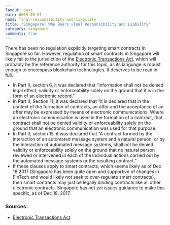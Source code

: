 ```yaml
---
layout: post
date: 0009-05-01
name: final-responsibility-and-liability
title: "Singapore: Who Bears Final Responsibility and Liability"
category: singapore
comments: true
---
```


There has been no regulation explicitly targeting smart contracts in Singapore so far. However, regulation of smart contracts in Singapore will likely fall to the jurisdiction of the [Electronic Transactions Act](https://sso.agc.gov.sg/Act/ETA2010#P1I-), which will probably be the reference authority for this topic, as its language is robust enough to encompass blockchain technologies. It deserves to be read in full.
   * In Part II, section 6, it was declared that “information shall not be denied legal effect, validity or enforceability solely on the ground that it is in the form of an electronic record.” 
   * In Part II, Section 11, it was declared that “it is declared that in the context of the formation of contracts, an offer and the acceptance of an offer may be expressed by means of electronic communications. Where an electronic communication is used in the formation of a contract, that contract shall not be denied validity or enforceability solely on the ground that an electronic communication was used for that purpose. 
   * In Part II, section 15, it was declared that “A contract formed by the interaction of an automated message system and a natural person, or by the interaction of automated message systems, shall not be denied validity or enforceability solely on the ground that no natural person reviewed or intervened in each of the individual actions carried out by the automated message systems or the resulting contract.” 
   * If these clauses apply to smart contracts, which seems likely as of Dec 18 2017 (Singapore has been quite open and supportive of changes in FinTech and would likely not seek to over-regulate smart contracts), then smart contracts may just be legally binding contracts like all other electronic contracts. Singapore has not yet issues guidance to make this specific, as of Dec 18, 2017. 

### Sources:
   * [Electronic Transactions Act](https://sso.agc.gov.sg/Act/ETA2010#P1I-)
